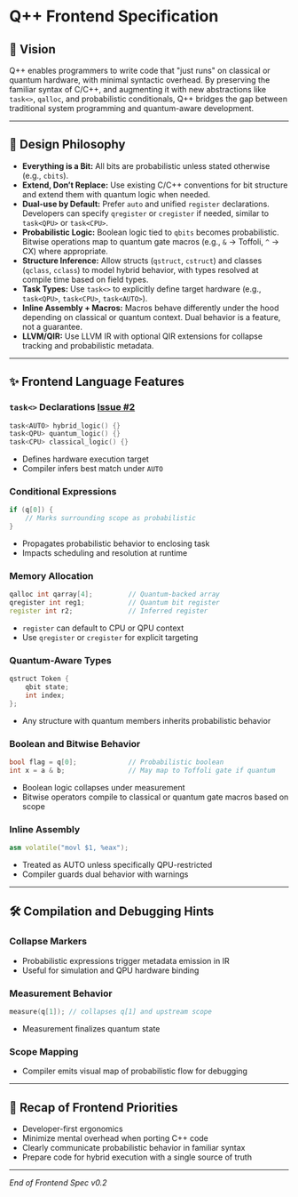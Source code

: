 # Q++ Frontend Specification

## 🚀 Vision
Q++ enables programmers to write code that "just runs" on classical or quantum hardware, with minimal syntactic overhead. By preserving the familiar syntax of C/C++, and augmenting it with new abstractions like `task<>`, `qalloc`, and probabilistic conditionals, Q++ bridges the gap between traditional system programming and quantum-aware development.

---

## 🧠 Design Philosophy
- **Everything is a Bit:** All bits are probabilistic unless stated otherwise (e.g., `cbits`).
- **Extend, Don’t Replace:** Use existing C/C++ conventions for bit structure and extend them with quantum logic when needed.
- **Dual-use by Default:** Prefer `auto` and unified `register` declarations. Developers can specify `qregister` or `cregister` if needed, similar to `task<QPU>` or `task<CPU>`.
- **Probabilistic Logic:** Boolean logic tied to `qbits` becomes probabilistic. Bitwise operations map to quantum gate macros (e.g., `&` → Toffoli, `^` → CX) where appropriate.
- **Structure Inference:** Allow structs (`qstruct`, `cstruct`) and classes (`qclass`, `cclass`) to model hybrid behavior, with types resolved at compile time based on field types.
- **Task Types:** Use `task<>` to explicitly define target hardware (e.g., `task<QPU>`, `task<CPU>`, `task<AUTO>`).
- **Inline Assembly + Macros:** Macros behave differently under the hood depending on classical or quantum context. Dual behavior is a feature, not a guarantee.
- **LLVM/QIR:** Use LLVM IR with optional QIR extensions for collapse tracking and probabilistic metadata.

---

## ✨ Frontend Language Features

### `task<>` Declarations [Issue #2](https://github.com/sefunmi4/qpp-lang/issues/2#issue-3006612364)
```cpp
task<AUTO> hybrid_logic() {}
task<QPU> quantum_logic() {}
task<CPU> classical_logic() {}
```
- Defines hardware execution target
- Compiler infers best match under `AUTO`

### Conditional Expressions 
```cpp
if (q[0]) {
    // Marks surrounding scope as probabilistic
}
```
- Propagates probabilistic behavior to enclosing task
- Impacts scheduling and resolution at runtime

### Memory Allocation 
```cpp
qalloc int qarray[4];         // Quantum-backed array
qregister int reg1;           // Quantum bit register
register int r2;              // Inferred register
```
- `register` can default to CPU or QPU context
- Use `qregister` or `cregister` for explicit targeting

### Quantum-Aware Types 
```cpp
qstruct Token {
    qbit state;
    int index;
};
```
- Any structure with quantum members inherits probabilistic behavior

### Boolean and Bitwise Behavior 
```cpp
bool flag = q[0];             // Probabilistic boolean
int x = a & b;                // May map to Toffoli gate if quantum
```
- Boolean logic collapses under measurement
- Bitwise operators compile to classical or quantum gate macros based on scope

### Inline Assembly 
```cpp
asm volatile("movl $1, %eax");
```
- Treated as AUTO unless specifically QPU-restricted
- Compiler guards dual behavior with warnings

---

## 🛠 Compilation and Debugging Hints

### Collapse Markers 
- Probabilistic expressions trigger metadata emission in IR
- Useful for simulation and QPU hardware binding

### Measurement Behavior
```cpp
measure(q[1]); // collapses q[1] and upstream scope
```
- Measurement finalizes quantum state

### Scope Mapping
- Compiler emits visual map of probabilistic flow for debugging

---

## 🔁 Recap of Frontend Priorities
- Developer-first ergonomics
- Minimize mental overhead when porting C++ code
- Clearly communicate probabilistic behavior in familiar syntax
- Prepare code for hybrid execution with a single source of truth

---

*End of Frontend Spec v0.2*

